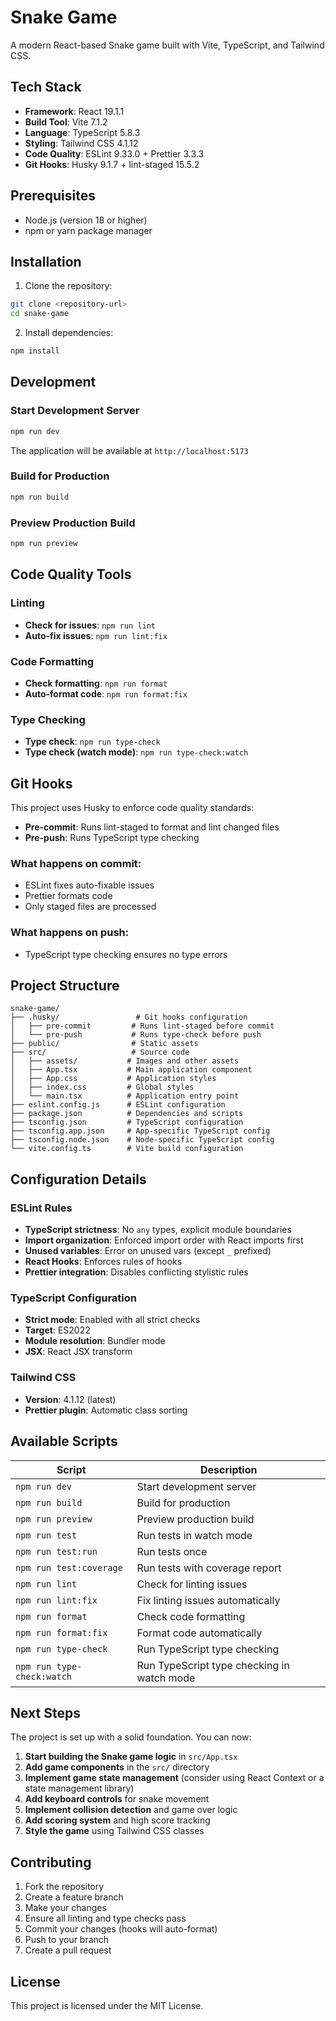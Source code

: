 # Snake Game

A modern React-based Snake game built with Vite, TypeScript, and Tailwind CSS.

## Tech Stack

- **Framework**: React 19.1.1
- **Build Tool**: Vite 7.1.2
- **Language**: TypeScript 5.8.3
- **Styling**: Tailwind CSS 4.1.12
- **Code Quality**: ESLint 9.33.0 + Prettier 3.3.3
- **Git Hooks**: Husky 9.1.7 + lint-staged 15.5.2

## Prerequisites

- Node.js (version 18 or higher)
- npm or yarn package manager

## Installation

1. Clone the repository:

```bash
git clone <repository-url>
cd snake-game
```

2. Install dependencies:

```bash
npm install
```

## Development

### Start Development Server

```bash
npm run dev
```

The application will be available at `http://localhost:5173`

### Build for Production

```bash
npm run build
```

### Preview Production Build

```bash
npm run preview
```

## Code Quality Tools

### Linting

- **Check for issues**: `npm run lint`
- **Auto-fix issues**: `npm run lint:fix`

### Code Formatting

- **Check formatting**: `npm run format`
- **Auto-format code**: `npm run format:fix`

### Type Checking

- **Type check**: `npm run type-check`
- **Type check (watch mode)**: `npm run type-check:watch`

## Git Hooks

This project uses Husky to enforce code quality standards:

- **Pre-commit**: Runs lint-staged to format and lint changed files
- **Pre-push**: Runs TypeScript type checking

### What happens on commit:

- ESLint fixes auto-fixable issues
- Prettier formats code
- Only staged files are processed

### What happens on push:

- TypeScript type checking ensures no type errors

## Project Structure

```
snake-game/
├── .husky/                 # Git hooks configuration
│   ├── pre-commit         # Runs lint-staged before commit
│   └── pre-push           # Runs type-check before push
├── public/                # Static assets
├── src/                   # Source code
│   ├── assets/           # Images and other assets
│   ├── App.tsx           # Main application component
│   ├── App.css           # Application styles
│   ├── index.css         # Global styles
│   └── main.tsx          # Application entry point
├── eslint.config.js      # ESLint configuration
├── package.json          # Dependencies and scripts
├── tsconfig.json         # TypeScript configuration
├── tsconfig.app.json     # App-specific TypeScript config
├── tsconfig.node.json    # Node-specific TypeScript config
└── vite.config.ts        # Vite build configuration
```

## Configuration Details

### ESLint Rules

- **TypeScript strictness**: No `any` types, explicit module boundaries
- **Import organization**: Enforced import order with React imports first
- **Unused variables**: Error on unused vars (except `_` prefixed)
- **React Hooks**: Enforces rules of hooks
- **Prettier integration**: Disables conflicting stylistic rules

### TypeScript Configuration

- **Strict mode**: Enabled with all strict checks
- **Target**: ES2022
- **Module resolution**: Bundler mode
- **JSX**: React JSX transform

### Tailwind CSS

- **Version**: 4.1.12 (latest)
- **Prettier plugin**: Automatic class sorting

## Available Scripts

| Script                     | Description                                |
| -------------------------- | ------------------------------------------ |
| `npm run dev`              | Start development server                   |
| `npm run build`            | Build for production                       |
| `npm run preview`          | Preview production build                   |
| `npm run test`             | Run tests in watch mode                    |
| `npm run test:run`         | Run tests once                             |
| `npm run test:coverage`    | Run tests with coverage report             |
| `npm run lint`             | Check for linting issues                   |
| `npm run lint:fix`         | Fix linting issues automatically           |
| `npm run format`           | Check code formatting                      |
| `npm run format:fix`       | Format code automatically                  |
| `npm run type-check`       | Run TypeScript type checking               |
| `npm run type-check:watch` | Run TypeScript type checking in watch mode |

## Next Steps

The project is set up with a solid foundation. You can now:

1. **Start building the Snake game logic** in `src/App.tsx`
2. **Add game components** in the `src/` directory
3. **Implement game state management** (consider using React Context or a state management library)
4. **Add keyboard controls** for snake movement
5. **Implement collision detection** and game over logic
6. **Add scoring system** and high score tracking
7. **Style the game** using Tailwind CSS classes

## Contributing

1. Fork the repository
2. Create a feature branch
3. Make your changes
4. Ensure all linting and type checks pass
5. Commit your changes (hooks will auto-format)
6. Push to your branch
7. Create a pull request

## License

This project is licensed under the MIT License.
